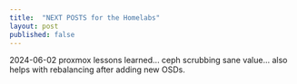 ```yaml
---
title:  "NEXT POSTS for the Homelabs"
layout: post
published: false
---
```


2024-06-02 proxmox lessons learned... ceph scrubbing sane value... also helps with rebalancing after adding new OSDs.
